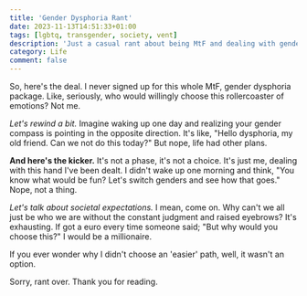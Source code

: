 ```yaml
---
title: 'Gender Dysphoria Rant'
date: 2023-11-13T14:51:33+01:00
tags: [lgbtq, transgender, society, vent]
description: 'Just a casual rant about being MtF and dealing with gender dysphoria.'
category: Life
comment: false
---
```


So, here's the deal. I never signed up for this whole MtF, gender dysphoria package. Like, seriously, who would willingly choose this rollercoaster of emotions? Not me.

_Let's rewind a bit._ Imagine waking up one day and realizing your gender compass is pointing in the opposite direction. It's like, "Hello dysphoria, my old friend. Can we not do this today?" But nope, life had other plans.

**And here's the kicker.** It's not a phase, it's not a choice. It's just me, dealing with this hand I've been dealt. I didn't wake up one morning and think, "You know what would be fun? Let's switch genders and see how that goes." Nope, not a thing.

_Let's talk about societal expectations._ I mean, come on. Why can't we all just be who we are without the constant judgment and raised eyebrows? It's exhausting. If got a euro every time someone said; "But why would you choose this?" I would be a millionaire.

If you ever wonder why I didn't choose an 'easier' path, well, it wasn't an option.

Sorry, rant over. Thank you for reading.
